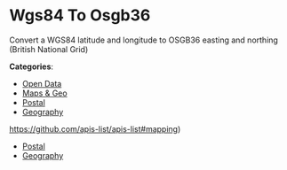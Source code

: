 # Wgs84 To Osgb36


Convert a WGS84 latitude and longitude to OSGB36 easting and northing (British National Grid)



**Categories**:
- [Open Data](https://github.com/apis-list/apis-list#open-data)
- [Maps & Geo](https://github.com/apis-list/apis-list#maps-and-geo)
- [Postal](https://github.com/apis-list/apis-list#postal)
- [Geography](https://github.com/apis-list/apis-list#geography)



https://github.com/apis-list/apis-list#mapping)
- [Postal](https://github.com/apis-list/apis-list#postal)
- [Geography](https://github.com/apis-list/apis-list#geography)



